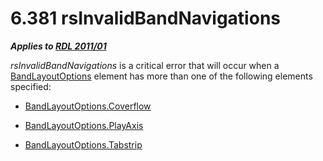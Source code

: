 <html dir="LTR" xmlns:mshelp="http://msdn.microsoft.com/mshelp" xmlns:ddue="http://ddue.schemas.microsoft.com/authoring/2003/5" xmlns:xlink="http://www.w3.org/1999/xlink" xmlns:tool="http://www.microsoft.com/tooltip">
    <head>
        <meta http-equiv="Content-Type" content="text/html; CHARSET=utf-8"></meta>
        <meta name="save" content="history"></meta>
        <title>6.381 rsInvalidBandNavigations</title>
        <xml>
            <mshelp:toctitle title="6.381 rsInvalidBandNavigations"></mshelp:toctitle>
            <mshelp:rltitle title="[MS-RDL]: rsInvalidBandNavigations"></mshelp:rltitle>
            <mshelp:keyword index="A" term="5642360c-18b3-4307-ab3c-e35854417a9a"></mshelp:keyword>
            <mshelp:attr name="DCSext.ContentType" value="open specification"></mshelp:attr>
            <mshelp:attr name="AssetID" value="5642360c-18b3-4307-ab3c-e35854417a9a"></mshelp:attr>
            <mshelp:attr name="TopicType" value="kbRef"></mshelp:attr>
            <mshelp:attr name="DCSext.Title" value="[MS-RDL]: rsInvalidBandNavigations" />
        </xml>
    </head>
    <body>
        <div id="header">
            <h1 class="heading">6.381 rsInvalidBandNavigations</h1>
        </div>
        <div id="mainSection">
            <div id="mainBody">
                <div id="allHistory" class="saveHistory"></div>
                <div id="sectionSection0" class="section" name="collapseableSection">
                    

<p><b><i>Applies to </i></b><a href="bf2bab1a-b608-4bcc-b718-1cc1baa9579c.html"><b><i>RDL 2011/01</i></b></a></p>

<p><i>rsInvalidBandNavigations</i> is a critical error that
will occur when a <a href="10738c86-0779-4107-997f-924a8a27c8f2.html">BandLayoutOptions</a>
element has more than one of the following elements specified:</p>

<ul><li><p><span><span> 
</span></span><a href="15bbe3ae-31f4-4c81-a9ad-318d49848803.html">BandLayoutOptions.Coverflow</a></p>

</li><li><p><span><span> 
</span></span><a href="32b12986-c4b2-42e2-8d72-edded3dd5604.html">BandLayoutOptions.PlayAxis</a></p>

</li><li><p><span><span> 
</span></span><a href="05307285-8e0c-404d-b648-9fb9266c80ff.html">BandLayoutOptions.Tabstrip</a></p>

</li></ul>
                </div>
            </div>
        </div>
    </body>
</html>